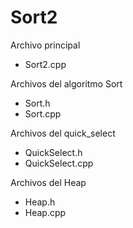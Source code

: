 # Sort2
Archivo principal
- Sort2.cpp

Archivos del algoritmo Sort
- Sort.h
- Sort.cpp

Archivos del quick_select
- QuickSelect.h
- QuickSelect.cpp

Archivos del Heap
- Heap.h
- Heap.cpp
